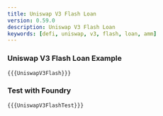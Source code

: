 ```yaml
---
title: Uniswap V3 Flash Loan
version: 0.59.0
description: Uniswap V3 Flash Loan
keywords: [defi, uniswap, v3, flash, loan, amm]
---
```


### Uniswap V3 Flash Loan Example

```solidity
{{{UniswapV3Flash}}}
```

### Test with Foundry

```solidity
{{{UniswapV3FlashTest}}}
```

